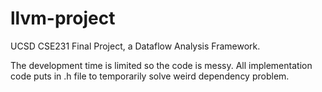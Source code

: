 # llvm-project

UCSD CSE231 Final Project, a Dataflow Analysis Framework. 

The development time is limited so the code is messy. All implementation code puts in .h file to temporarily solve weird dependency problem. 
